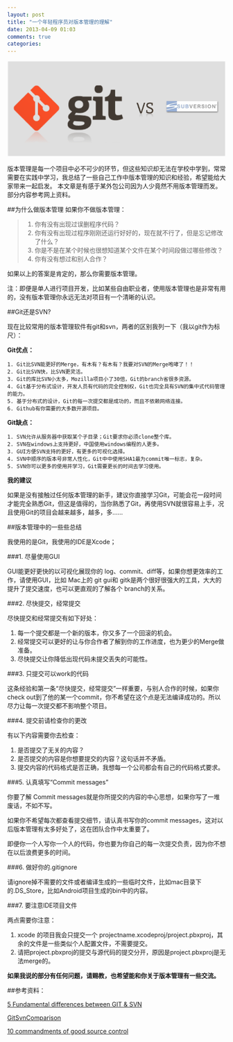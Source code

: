 ```yaml
---
layout: post
title: "一个年轻程序员对版本管理的理解"
date: 2013-04-09 01:03
comments: true
categories: 
---
```


![版本管理](/images/version_control.png)

版本管理是每一个项目中必不可少的环节，但这些知识却无法在学校中学到，常常需要在实践中学习，我总结了一些自己工作中版本管理的知识和经验，希望能给大家带来一起启发。
本文章是有感于某外包公司因为人少竟然不用版本管理而发。部分内容参考网上资料。

##为什么做版本管理
如果你不做版本管理：

>1. 你有没有出现过误删程序代码？
>2. 你有没有出现过程序刚刚还运行好好的，现在就不行了，但是忘记修改了什么？
>3. 你是不是在某个时候也很想知道某个文件在某个时间段做过哪些修改？
>4. 你有没有想过和别人合作？

如果以上的答案是肯定的，那么你需要版本管理。

注：即便是单人进行项目开发，比如某些自由职业者，使用版本管理也是非常有用的，没有版本管理你永远无法对项目有一个清晰的认识。

<!--more-->

##Git还是SVN?

现在比较常用的版本管理软件有git和svn，两者的区别我列一下（我以git作为标尺）：

**Git优点：**

    1. Git比SVN能更好的Merge，有木有？有木有？我要对SVN的Merge咆哮了！！
    2. Git比SVN快，比SVN更灵活。
    3. Git的库比SVN小太多，Mozilla项目小了30倍，Git的branch省很多资源。
    4. Git基于分布式设计，开发人员有代码的完全控制权，Git也完全具有SVN的集中式代码管理的能力。
    5. 基于分布式的设计，Git的每一次提交都是成功的，而且不依赖网络连接。
    6. Github有你需要的大多数开源项目。



**Git缺点：**

    1. SVN允许从服务器中获取某个子目录；Git要求你必须clone整个库。
    2. SVN在windows上支持更好，中国使用windows编程的人更多。
    3. GUI方便SVN支持的更好，有更多的可视化选择。
    4. SVN中顺序的版本号非常人性化，Git中中使用SHA1最为commit唯一标志，复杂。
    5. SVN你可以更多的使用并学习，Git需要更长的时间去学习使用。

**我的建议**

如果是没有接触过任何版本管理的新手，建议你直接学习Git，可能会花一段时间才能完全熟悉Git，但这是值得的，当你熟悉了Git，再使用SVN就很容易上手，况且使用Git的项目会越来越多，越多，多……


##版本管理中的一些些总结

我使用的是Git，我使用的IDE是Xcode；


###1. 尽量使用GUI

GUI能更好更快的以可视化展现你的 log、commit、diff等，如果你想更效率的工作，请使用GUI，比如 Mac上的 git gui和 gitk是两个很好很强大的工具，大大的提升了提交速度，也可以更直观的了解各个 branch的关系。


###2. 尽快提交，经常提交

尽快提交和经常提交有如下好处：

1. 每一个提交都是一个新的版本，你又多了一个回滚的机会。
2. 经常提交可以更好的让与你合作者了解到你的工作进度，也为更少的Merge做准备。
3. 尽快提交让你降低出现代码未提交丢失的可能性。


###3. 只提交可以work的代码

这条经验和第一条“尽快提交，经常提交”一样重要，与别人合作的时候，如果你check out到了他的某一个commit，你不希望在这个点是无法编译成功的。所以尽力让每一次提交都不影响整个项目。

###4. 提交前请检查你的更改

有以下内容需要你去检查：

1. 是否提交了无关的内容？
2. 是否提交的内容是你想要提交的内容？这句话并不矛盾。
3. 提交内容的代码格式是否正确，我想每一个公司都会有自己的代码格式要求。


###5. 认真填写“Commit messages”

你要了解 Commit messages就是你所提交的内容的中心思想，如果你写了一堆废话，不如不写。

如果你不希望每次都查看提交细节，请认真书写你的commit messages，这对以后版本管理有太多好处了，这在团队合作中太重要了。

即便你一个人写你一个人的代码，你也要为你自己的每一次提交负责，因为你不想在以后浪费更多的时间。

###6. 做好你的.gitignore

请ignore掉不需要的文件或者编译生成的一些临时文件，比如mac目录下的.DS_Store，比如Android项目生成的bin中的内容。

###7. 要注意IDE项目文件

两点需要你注意：

1. xcode 的项目我会只提交一个 projectname.xcodeproj/project.pbxproj，其余的文件是一些类似个人配置文件，不需要提交。
2. 请把project.pbxproj的提交与源代码的提交分开，原因是project.pbxproj是无法merge的。



**如果我说的部分有任何问题，请赐教，也希望能和你关于版本管理有一些交流。**



##参考资料：


[5 Fundamental differences between GIT & SVN](http://boxysystems.com/index.php/5-fundamental-differences-between-git-svn/)

[GitSvnComparison](https://git.wiki.kernel.org/index.php/GitSvnComparison)

[10 commandments of good source control](http://www.troyhunt.com/2011/05/10-commandments-of-good-source-control.html)